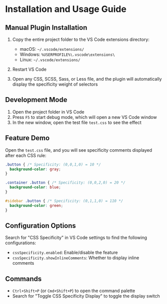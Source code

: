 # Installation and Usage Guide

## Manual Plugin Installation

1. Copy the entire project folder to the VS Code extensions directory:
   - macOS: `~/.vscode/extensions/`
   - Windows: `%USERPROFILE%\.vscode\extensions\`
   - Linux: `~/.vscode/extensions/`

2. Restart VS Code

3. Open any CSS, SCSS, Sass, or Less file, and the plugin will automatically display the specificity weight of selectors

## Development Mode

1. Open the project folder in VS Code
2. Press `F5` to start debug mode, which will open a new VS Code window
3. In the new window, open the test file `test.css` to see the effect

## Feature Demo

Open the `test.css` file, and you will see specificity comments displayed after each CSS rule:

```css
.button { /* Specificity: (0,0,1,0) = 10 */
  background-color: gray;
}

.container .button { /* Specificity: (0,0,2,0) = 20 */
  background-color: blue;
}

#sidebar .button { /* Specificity: (0,1,1,0) = 110 */
  background-color: green;
}
```

## Configuration Options

Search for "CSS Specificity" in VS Code settings to find the following configurations:

- `cssSpecificity.enabled`: Enable/disable the feature
- `cssSpecificity.showInlineComments`: Whether to display inline comments

## Commands

- `Ctrl+Shift+P` (or `Cmd+Shift+P`) to open the command palette
- Search for "Toggle CSS Specificity Display" to toggle the display switch

